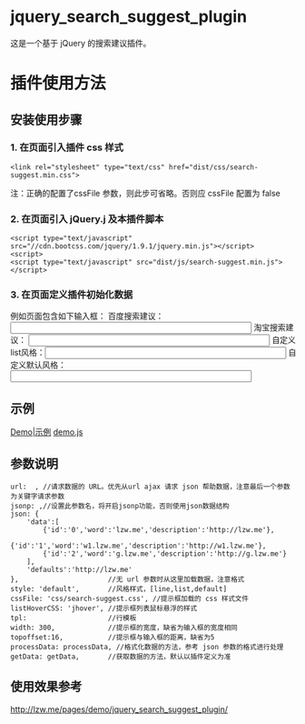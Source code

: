 jquery_search_suggest_plugin
============================
这是一个基于 jQuery 的搜索建议插件。

插件使用方法
============================
安装使用步骤
----------------------------
### 1. 在页面引入插件 css 样式

    <link rel="stylesheet" type="text/css" href="dist/css/search-suggest.min.css">

注：正确的配置了cssFile 参数，则此步可省略。否则应 cssFile 配置为 false
### 2. 在页面引入 jQuery.j 及本插件脚本

	<script type="text/javascript" src="//cdn.bootcss.com/jquery/1.9.1/jquery.min.js"></script>
	<script>
	<script type="text/javascript" src="dist/js/search-suggest.min.js"></script>

### 3. 在页面定义插件初始化数据

例如页面包含如下输入框：
	百度搜索建议：  <input type="text" size="50" id="baidu_line" />
	淘宝搜索建议：  <input type="text" size="50" id="taobao_list" />
	自定义list风格：<input type="text" size="50" id="list" />
	自定义默认风格：<input type="text" size="50" id="default" />

示例
------------------------------
[Demo|示例](http://lzw.me/pages/demo/jquery_search_suggest_plugin/)
[demo.js](https://github.com/lzwme/jquery_search_suggest_plugin/blob/master/demo/demo.js)

参数说明
------------------------------
	url:  , //请求数据的 URL。优先从url ajax 请求 json 帮助数据，注意最后一个参数为关键字请求参数
	jsonp: ,//设置此参数名，将开启jsonp功能，否则使用json数据结构
	json: {
	    'data':[
	        {'id':'0','word':'lzw.me','description':'http://lzw.me'},
	        {'id':'1','word':'w1.lzw.me','description':'http://w1.lzw.me'},
	        {'id':'2','word':'g.lzw.me','description':'http://g.lzw.me'}
	    ],
	    'defaults':'http://lzw.me'
	},                      //无 url 参数时从这里加载数据，注意格式
	style: 'default',       //风格样式，[line,list,default]
	cssFile: 'css/search-suggest.css', //提示框加载的 css 样式文件
	listHoverCSS: 'jhover', //提示框列表鼠标悬浮的样式
	tpl:                    //行模板
	width: 300,             //提示框的宽度，缺省为输入框的宽度相同
	topoffset:16,           //提示框与输入框的距离，缺省为5
	processData: processData, //格式化数据的方法，参考 json 参数的格式进行处理
	getData: getData,       //获取数据的方法，默认以插件定义为准

使用效果参考
-----------------------------
http://lzw.me/pages/demo/jquery_search_suggest_plugin/